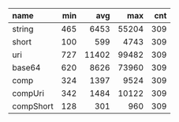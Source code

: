 | name      | min |   avg |   max | cnt |
| :-------- | --: | ----: | ----: | --: |
| string    | 465 |  6453 | 55204 | 309 |
| short     | 100 |   599 |  4743 | 309 |
| uri       | 727 | 11402 | 99482 | 309 |
| base64    | 620 |  8626 | 73960 | 309 |
| comp      | 324 |  1397 |  9524 | 309 |
| compUri   | 342 |  1484 | 10122 | 309 |
| compShort | 128 |   301 |   960 | 309 |